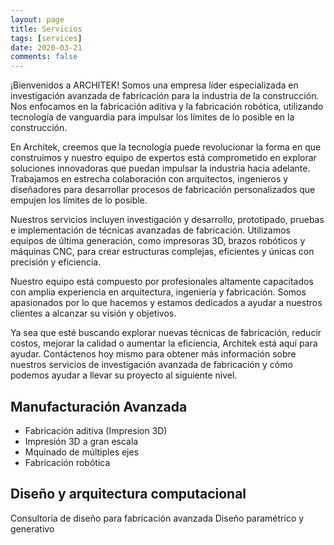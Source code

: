 ```yaml
---
layout: page
title: Servicios
tags: [services]
date: 2020-03-21
comments: false
---
```


¡Bienvenidos a ARCHITEK! Somos una empresa líder especializada en investigación avanzada de fabricación para la industria de la construcción. Nos enfocamos en la fabricación aditiva y la fabricación robótica, utilizando tecnología de vanguardia para impulsar los límites de lo posible en la construcción.

En Architek, creemos que la tecnología puede revolucionar la forma en que construimos y nuestro equipo de expertos está comprometido en explorar soluciones innovadoras que puedan impulsar la industria hacia adelante. Trabajamos en estrecha colaboración con arquitectos, ingenieros y diseñadores para desarrollar procesos de fabricación personalizados que empujen los límites de lo posible.

Nuestros servicios incluyen investigación y desarrollo, prototipado, pruebas e implementación de técnicas avanzadas de fabricación. Utilizamos equipos de última generación, como impresoras 3D, brazos robóticos y máquinas CNC, para crear estructuras complejas, eficientes y únicas con precisión y eficiencia.

Nuestro equipo está compuesto por profesionales altamente capacitados con amplia experiencia en arquitectura, ingeniería y fabricación. Somos apasionados por lo que hacemos y estamos dedicados a ayudar a nuestros clientes a alcanzar su visión y objetivos.

Ya sea que esté buscando explorar nuevas técnicas de fabricación, reducir costos, mejorar la calidad o aumentar la eficiencia, Architek está aquí para ayudar. Contáctenos hoy mismo para obtener más información sobre nuestros servicios de investigación avanzada de fabricación y cómo podemos ayudar a llevar su proyecto al siguiente nivel.

## Manufacturación Avanzada

- Fabricación aditiva (Impresion 3D)
- Impresión 3D a gran escala
- Mquinado de múltiples ejes
- Fabricación robótica

## Diseño y arquitectura computacional

Consultoría de diseño para fabricación avanzada
Diseño paramétrico y generativo